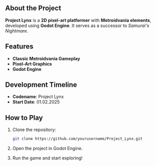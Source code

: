 ## About the Project
**Project Lynx** is a **2D pixel-art platformer** with **Metroidvania elements**, developed using **Godot Engine**. It serves as a successor to *Samurai's Nightmare*.

## Features
- **Classic Metroidvania Gameplay**
- **Pixel-Art Graphics**
- **Godot Engine**

## Development Timeline
- **Codename**: Project Lynx
- **Start Date**: 01.02.2025

## How to Play
1. Clone the repository:
   ```sh
   git clone https://github.com/yourusername/Project_Lynx.git

2. Open the project in Godot Engine.

3. Run the game and start exploring!
